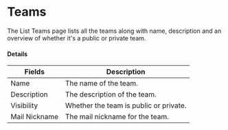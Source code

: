# Teams

The List Teams page lists all the teams along with name, description and an overview of whether it's a public or private team.

#### Details <a href="#listteams-details" id="listteams-details"></a>

| Fields        | Description                            |
| ------------- | -------------------------------------- |
| Name          | The name of the team.                  |
| Description   | The description of the team.           |
| Visibility    | Whether the team is public or private. |
| Mail Nickname | The mail nickname for the team.        |

